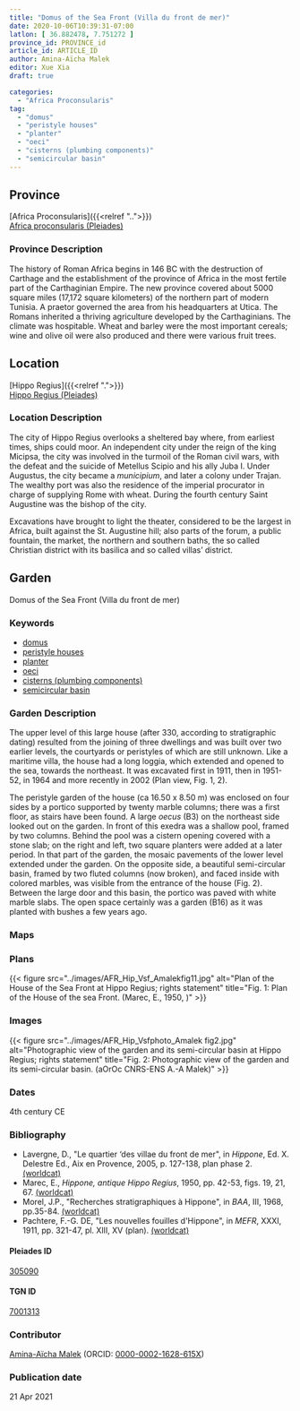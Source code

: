 ```yaml
---
title: "Domus of the Sea Front (Villa du front de mer)"
date: 2020-10-06T10:39:31-07:00
latlon: [ 36.882478, 7.751272 ]
province_id: PROVINCE_id
article_id: ARTICLE_ID
author: Amina-Aïcha Malek
editor: Xue Xia
draft: true

categories:
  - "Africa Proconsularis"
tag:
  - "domus"
  - "peristyle houses"
  - "planter"
  - "oeci"
  - "cisterns (plumbing components)"
  - "semicircular basin"
---
```


## Province
[Africa Proconsularis]({{<relref "..">}}) \
[Africa proconsularis (Pleiades)](https://pleiades.stoa.org/places/991341)

### Province Description
The history of Roman Africa begins in 146 BC with the destruction of Carthage and the establishment of the province of Africa in the most fertile part of the Carthaginian Empire. The new province covered about 5000 square miles (17,172 square kilometers) of the northern part of modern Tunisia. A praetor governed the area from his headquarters at Utica. The Romans inherited a thriving agriculture developed by the Carthaginians. The climate was hospitable. Wheat and barley were the most important cereals; wine and olive oil were also produced and there were various fruit trees.

## Location

[Hippo Regius]({{<relref ".">}}) \
[Hippo Regius (Pleiades)](https://pleiades.stoa.org/places/305090)

### Location Description

The city of Hippo Regius overlooks a sheltered bay where, from earliest times, ships could moor. An independent city under the reign of the king Micipsa, the city was involved in the turmoil of the Roman civil wars, with the defeat and the suicide of Metellus Scipio and his ally Juba I. Under Augustus, the city became a *municipium*, and later a colony under Trajan. The wealthy port was also the residence of the imperial procurator in charge of supplying Rome with wheat. During the fourth century Saint Augustine was the bishop of the city.

Excavations have brought to light the theater, considered to be the largest in Africa, built against the St. Augustine hill; also parts of the forum, a public fountain, the market, the northern and southern baths, the so called Christian district with its basilica and so called villas’ district.


<!-- LEAVE THIS BLANK FOR NOW -->

<!--## Sublocation-->

<!--
[AREA WITHIN LOCATION, LIKE “PALATINE HILL”](GEOREFERENCE LINK)
A sublocation is any area larger than an individual garden, but located within a location. I would always try to include a link to a controlled vocabulary here if possible. This ID may well be different from the Garden ID, e.g., Pompeii versus a Garden in one of the houses which has its own Pleiades ID.
-->

<!--### Sublocation Description-->

<!-- DESCRIPTION -->

## Garden
Domus of the Sea Front (Villa du front de mer)

### Keywords
- [domus](http://vocab.getty.edu/page/aat/300005506)
- [peristyle houses](http://vocab.getty.edu/page/aat/300005452)
- [planter](#)
- [oeci](http://vocab.getty.edu/page/aat/300080791)
- [cisterns (plumbing components)](http://vocab.getty.edu/page/aat/300052558)
- [semicircular basin](#)


### Garden Description
 The upper level of this large house (after 330, according to stratigraphic dating) resulted from the joining of three dwellings and was built over two earlier levels, the courtyards or peristyles of which are still unknown. Like a maritime villa, the house had a long loggia, which extended and opened to the sea, towards the northeast. It was excavated first in 1911, then in 1951-52, in 1964 and more recently in 2002 (Plan view, Fig. 1, 2).

 The peristyle garden of the house (ca 16.50 x 8.50 m) was enclosed on four sides by a portico supported by twenty marble columns; there was a first floor, as stairs have been found. A large *oecus* (B3) on the northeast side looked out on the garden. In front of this exedra was a shallow pool, framed by two columns. Behind the pool was a cistern opening covered with a stone slab; on the right and left, two square planters were added at a later period. In that part of the garden, the mosaic pavements of the lower level extended under the garden. On the opposite side, a beautiful semi-circular basin, framed by two fluted columns (now broken), and faced inside with colored marbles, was visible from the entrance of the house (Fig. 2). Between the large door and this basin, the portico was paved with white marble slabs. The open space certainly was a garden (B16) as it was planted with bushes a few years ago.


### Maps

<!--
{{< figure src="IMG_URL" alt="ALT_TEXT" title="CAPTION" >}}
-->

### Plans
{{< figure src="../images/AFR_Hip_Vsf_Amalekfig11.jpg" alt="Plan of the House of the Sea Front at Hippo Regius; rights statement" title="Fig. 1: Plan of the House of the sea Front. (Marec, E., 1950, )" >}}
<!--
{{< figure src="IMG_URL" alt="ALT_TEXT" title="CAPTION" >}}
-->

### Images
{{< figure src="../images/AFR_Hip_Vsfphoto_Amalek fig2.jpg" alt="Photographic view of the garden and its semi-circular basin at Hippo Regius; rights statement" title="Fig. 2: Photographic view of the garden and its semi-circular basin. (aOrOc CNRS-ENS A.-A Malek)" >}}
<!--
{{< figure src="IMG_URL" alt="ALT_TEXT" title="CAPTION" >}}
-->

### Dates
4th century CE


### Bibliography
* Lavergne, D., "Le quartier ‘des villae du front de mer", in *Hippone*, Ed. X. Delestre Ed., Aix en Provence, 2005, p. 127-138, plan phase 2. [(worldcat)](http://www.worldcat.org/oclc/934188719)
* Marec, E., *Hippone, antique Hippo Regius*, 1950, pp. 42-53, figs. 19, 21, 67. [(worldcat)](http://www.worldcat.org/oclc/1108887226)
* Morel, J.P., "Recherches stratigraphiques à Hippone", in *BAA*, III, 1968, pp.35-84. [(worldcat)](http://www.worldcat.org/oclc/849065879)
* Pachtere, F.-G. DE, "Les nouvelles fouilles d'Hippone", in *MEFR*, XXXI, 1911, pp. 321-47, pl. XlII, XV (plan). [(worldcat)](https://www.worldcat.org/oclc/888306109)



<!--#### Periodo ID-->

<!-- [PERIODO_ID](https://pleiades.stoa.org/places/PLEIADES_ID) -->

#### Pleiades ID

[305090](https://pleiades.stoa.org/places/305090)

#### TGN ID
[7001313](http://vocab.getty.edu/page/tgn/7001313)

### Contributor
[Amina-Aïcha Malek](link) (ORCID: [0000-0002-1628-615X](https://orcid.org/0000-0002-1628-615X))

### Publication date

21 Apr 2021

<!--### Related articles-->

<!-- Links to other related articles. Leave blank for now -->
